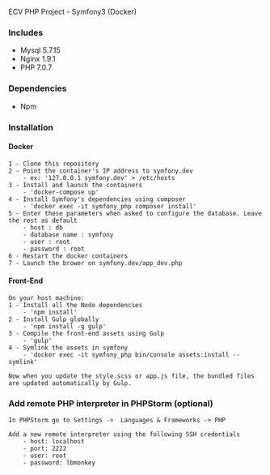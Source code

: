 ECV PHP Project - Symfony3 (Docker)

### Includes
    
- Mysql 5.7.15
- Nginx 1.9.1
- PHP 7.0.7

### Dependencies

- Npm

### Installation

#### Docker
    
    1 - Clone this repository
    2 - Point the container's IP address to symfony.dev
        - ex: '127.0.0.1 symfony.dev' > /etc/hosts
    3 - Install and launch the containers
        - 'docker-compose up'
    4 - Install Symfony's dependencies using composer
        - 'docker exec -it symfony_php composer install'
    5 - Enter these parameters when asked to configure the database. Leave the rest as default
        - host : db
        - database name : symfony
        - user : root
        - password : root
    6 - Restart the docker containers
    7 - Launch the brower on symfony.dev/app_dev.php
    
#### Front-End
    
    On your host machine:
    1 - Install all the Node dependencies
        - 'npm install'
    2 - Install Gulp globally
        - 'npm install -g gulp'
    3 - Compile the front-end assets using Gulp
        - 'gulp'
    4 - Symlink the assets in symfony
        - 'docker exec -it symfony_php bin/console assets:install --symlink'
        
    Now when you update the style.scss or app.js file, the bundled files are updated automatically by Gulp.


### Add remote PHP interpreter in PHPStorm (optional)

    In PHPStorm go to Settings ->  Languages & Frameworks -> PHP
    
    Add a new remote interpreter using the following SSH credentials
        - host: localhost
        - port: 2222
        - user: root
        - password: lbmonkey
